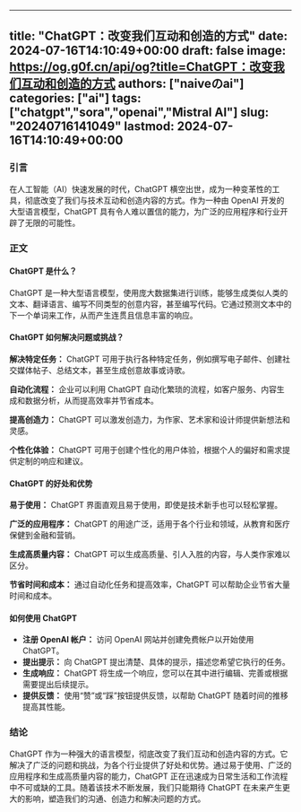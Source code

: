 
---
title: "ChatGPT：改变我们互动和创造的方式"
date: 2024-07-16T14:10:49+00:00
draft: false
image: https://og.g0f.cn/api/og?title=ChatGPT：改变我们互动和创造的方式
authors: ["naiveのai"]
categories: ["ai"]
tags: ["chatgpt","sora","openai","Mistral AI"]
slug: "20240716141049"
lastmod: 2024-07-16T14:10:49+00:00
---
### 引言

在人工智能（AI）快速发展的时代，ChatGPT 横空出世，成为一种变革性的工具，彻底改变了我们与技术互动和创造内容的方式。作为一种由 OpenAI 开发的大型语言模型，ChatGPT 具有令人难以置信的能力，为广泛的应用程序和行业开辟了无限的可能性。

### 正文

#### ChatGPT 是什么？

ChatGPT 是一种大型语言模型，使用庞大数据集进行训练，能够生成类似人类的文本、翻译语言、编写不同类型的创意内容，甚至编写代码。它通过预测文本中的下一个单词来工作，从而产生连贯且信息丰富的响应。

#### ChatGPT 如何解决问题或挑战？

**解决特定任务：** ChatGPT 可用于执行各种特定任务，例如撰写电子邮件、创建社交媒体帖子、总结文本，甚至生成创意故事或诗歌。

**自动化流程：** 企业可以利用 ChatGPT 自动化繁琐的流程，如客户服务、内容生成和数据分析，从而提高效率并节省成本。

**提高创造力：** ChatGPT 可以激发创造力，为作家、艺术家和设计师提供新想法和灵感。

**个性化体验：** ChatGPT 可用于创建个性化的用户体验，根据个人的偏好和需求提供定制的响应和建议。

#### ChatGPT 的好处和优势

**易于使用：** ChatGPT 界面直观且易于使用，即使是技术新手也可以轻松掌握。

**广泛的应用程序：** ChatGPT 的用途广泛，适用于各个行业和领域，从教育和医疗保健到金融和营销。

**生成高质量内容：** ChatGPT 可以生成高质量、引人入胜的内容，与人类作家难以区分。

**节省时间和成本：** 通过自动化任务和提高效率，ChatGPT 可以帮助企业节省大量时间和成本。

#### 如何使用 ChatGPT

* **注册 OpenAI 帐户：** 访问 OpenAI 网站并创建免费帐户以开始使用 ChatGPT。
* **提出提示：** 向 ChatGPT 提出清楚、具体的提示，描述您希望它执行的任务。
* **生成响应：** ChatGPT 将生成一个响应，您可以在其中进行编辑、完善或根据需要提出后续提示。
* **提供反馈：** 使用“赞”或“踩”按钮提供反馈，以帮助 ChatGPT 随着时间的推移提高其性能。

### 结论

ChatGPT 作为一种强大的语言模型，彻底改变了我们互动和创造内容的方式。它解决了广泛的问题和挑战，为各个行业提供了好处和优势。通过易于使用、广泛的应用程序和生成高质量内容的能力，ChatGPT 正在迅速成为日常生活和工作流程中不可或缺的工具。随着该技术不断发展，我们只能期待 ChatGPT 在未来产生更大的影响，塑造我们的沟通、创造力和解决问题的方式。